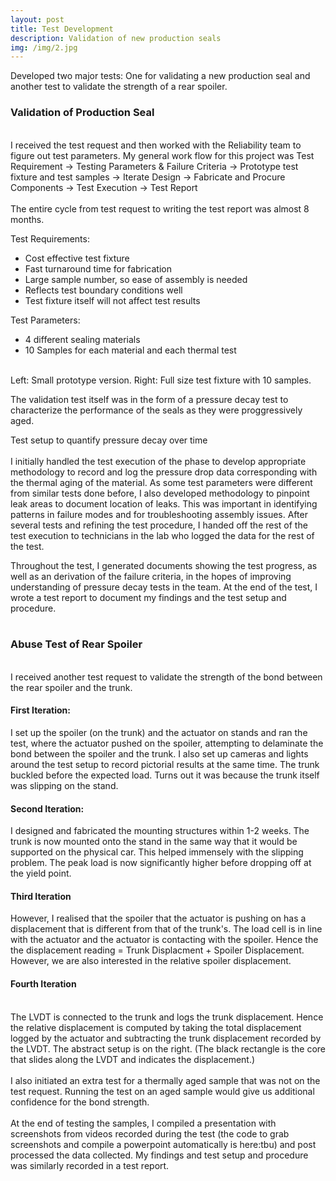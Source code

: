```yaml
---
layout: post
title: Test Development
description: Validation of new production seals
img: /img/2.jpg
---
```


Developed two major tests: One for validating a new production seal and another test to validate the strength of a rear spoiler. 

<h3>
	Validation of Production Seal
</h3>

<br/>
I received the test request and then worked with the Reliability team to figure out test parameters. My general work flow for this project was Test Requirement -> Testing Parameters & Failure Criteria -> Prototype test fixture and test samples -> Iterate Design -> Fabricate and Procure Components -> Test Execution -> Test Report
<br/><br/>
The entire cycle from test request to writing the test report was almost 8 months.

Test Requirements:
<ul>
	<li> Cost effective test fixture </li>
	<li> Fast turnaround time for fabrication </li>
	<li> Large sample number, so ease of assembly is needed </li>
	<li> Reflects test boundary conditions well </li>
	<li> Test fixture itself will not affect test results </li>
</ul>
Test Parameters:
<ul>	
	<li> 4 different sealing materials </li>
	<li> 10 Samples for each material and each thermal test </li>
</ul>

<div class="img_row">
	<img class="col one" src="{{ site.baseurl }}/img/8350_prototype.png" alt="" title="prototype"/>
	<img class="col two" src="{{ site.baseurl }}/img/8350_cad.jpg" alt="" title="final cad"/>
</div>
<div class="col three caption">
	Left: Small prototype version. Right: Full size test fixture with 10 samples.
</div>

The validation test itself was in the form of a pressure decay test to characterize the performance of the seals as they were proggressively aged. 

<div class="img_row">
	<img class="col three" src="{{ site.baseurl }}/img/8350_setup.jpg" alt="" title="Test Setup"/>
</div>

<div class="col three caption">
	Test setup to quantify pressure decay over time
</div>

<br/>
I initially handled the test execution of the phase to develop appropriate methodology to record and log the pressure drop data corresponding with the thermal aging of the material. As some test parameters were different from similar tests done before, I also developed methodology to pinpoint leak areas to document location of leaks. This was important in identifying patterns in failure modes and for troubleshooting assembly issues. After several tests and refining the test procedure, I handed off the rest of the test execution to technicians in the lab who logged the data for the rest of the test. 
<br/>

Throughout the test, I generated documents showing the test progress, as well as an derivation of the failure criteria, in the hopes of improving understanding of pressure decay tests in the team. At the end of the test, I wrote a test report to document my findings and the test setup and procedure. 
<br/>
<br/>

<h3>
	Abuse Test of Rear Spoiler
</h3>

<br/>
I received another test request to validate the strength of the bond between the rear spoiler and the trunk. 

<h4> First Iteration: </h4>
I set up the spoiler (on the trunk) and the actuator on stands and ran the test, where the actuator pushed on the spoiler, attempting to delaminate the bond between the spoiler and the trunk. I also set up cameras and lights around the test setup to record pictorial results at the same time. The trunk buckled before the expected load. Turns out it was because the trunk itself was slipping on the stand.

<h4> Second Iteration: </h4>
I designed and fabricated the mounting structures within 1-2 weeks. The trunk is now mounted onto the stand in the same way that it would be supported on the physical car. This helped immensely with the slipping problem. The peak load is now significantly higher before dropping off at the yield point. 

<h4> Third Iteration </h4>
However, I realised that the spoiler that the actuator is pushing on has a displacement that is different from that of the trunk's. The load cell is in line with the actuator and the actuator is contacting with the spoiler. Hence the the displacement reading = Trunk Displacment + Spoiler Displacement. However, we are also interested in the relative spoiler displacement.

<h4> Fourth Iteration </h4>
<div>
	<span class="col two"> <br/>The LVDT is connected to the trunk and logs the trunk displacement. Hence the relative displacement is computed by taking the total displacement logged by the actuator and subtracting the trunk displacement recorded by the LVDT. The abstract setup is on the right. (The black rectangle is the core that slides along the LVDT and indicates the displacement.)
	<br/><br/>
	I also initiated an extra test for a thermally aged sample that was not on the test request. Running the test on an aged sample would give us additional confidence for the bond strength.
	</span>
	<img class="col one" style="width=50%;" src="{{ site.baseurl }}/img/10897_setup.jpg" alt="" title="Displacement measurement setup"/>
</div>

<br/>
At the end of testing the samples, I compiled a presentation with screenshots from videos recorded during the test (the code to grab screenshots and compile a powerpoint automatically is here:tbu) and post processed the data collected. My findings and test setup and procedure was similarly recorded in a test report. 
<br/><br/>
